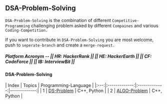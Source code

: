 ## DSA-Problem-Solving 

`DSA-Problem-Solving` is the combination of different `Competitive-Programming` challenging
problem asked by different `Compaines` and various `Coding-Competition.`

If you want to contribute in `DSA-Problem-Solving` you are most welcome, push to `seperate-branch` and create a `merge-request.`


##### Platform Acronym -- || HR: HackerRank || || HE: HackerEarth || || CF: CodeForce || || IB: InterviewBit ||

#### DSA-Problem-Solving
| Index | Topics        |  Programming-Language |
|:---:|:-------------:|:-------------:|-------------:|
| 1 | [DS-Problem](DS-Problem) | C++, Python |
| 2 | [ALGO-Problem](Algo-Problem) | C++, Python |
